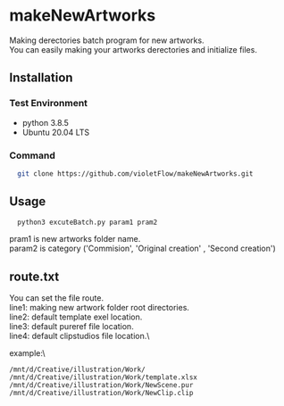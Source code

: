 # makeNewArtworks
Making derectories batch program for new artworks.\
You can easily making your artworks derectories and initialize files.

## Installation

### Test Environment
  * python 3.8.5
  * Ubuntu 20.04 LTS

### Command 
```bash
  git clone https://github.com/violetFlow/makeNewArtworks.git
```

## Usage
```bash
  python3 excuteBatch.py param1 pram2
```
pram1 is new artworks folder name. \
param2 is category ('Commision', 'Original creation' , 'Second creation')

## route.txt
You can set the file route.\
line1: making new artwork folder root directories.\
line2: default template exel location.\
line3: default pureref file location.\
line4: default clipstudios file location.\

example:\
```
/mnt/d/Creative/illustration/Work/
/mnt/d/Creative/illustration/Work/template.xlsx
/mnt/d/Creative/illustration/Work/NewScene.pur
/mnt/d/Creative/illustration/Work/NewClip.clip
```
